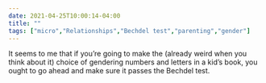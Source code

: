 ```yaml
---
date: 2021-04-25T10:00:14-04:00
title: ""
tags: ["micro","Relationships","Bechdel test","parenting","gender"]
---
```

It seems to me that if you’re going to make the (already weird when you think about it) choice of gendering numbers and letters in a kid’s book, you ought to go ahead and make sure it passes the Bechdel test.
